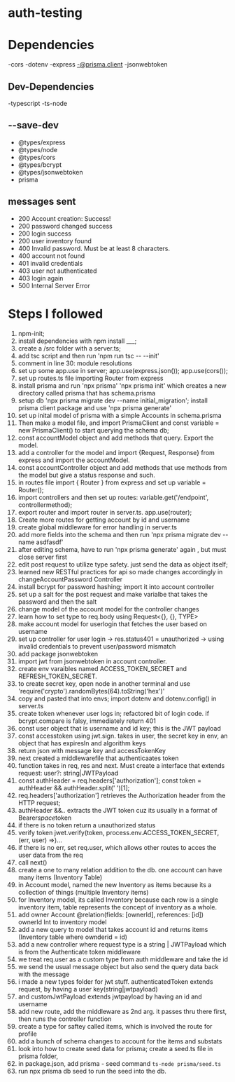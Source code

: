 # auth-testing

# Dependencies
-cors
-dotenv
-express
-@prisma.client
-jsonwebtoken

## Dev-Dependencies
-typescript
-ts-node

## --save-dev 
- @types/express
- @types/node
- @types/cors
- @types/bcrypt
- @types/jsonwebtoken
- prisma

## messages sent
- 200 Account creation: Success!
- 200 password changed success
- 200 login success
- 200 user inventory found
- 400 Invalid password. Must be at least 8 characters.
- 400 account not found
- 401 invalid credentials
- 403 user not authenticated
- 403 login again
- 500 Internal Server Error

# Steps I followed
1. npm-init;
2. install dependencies with npm install ___;
3. create a /src folder with a server.ts;
4. add tsc script and then run 'npm run tsc -- --init'
5. comment in line 30: module resolutions
6. set up some app.use in server; app.use(express.json()); app.use(cors());
7. set up routes.ts file importing Router from express
8. install prisma and run 'npx prisma' 'npx prisma init' which creates a new directory called prisma that has schema.prisma
9. setup db 'npx prisma migrate dev --name initial_migration'; install prisma client package and use 'npx prisma generate'
10. set up inital model of prisma with a simple Accounts in schema.prisma
11. Then make a model file, and import PrismaClient and const variable = new PrismaClient() to start querying the schema db;
12. const accountModel object and add methods that query. Export the model.
13. add a controller for the model and import {Request, Response} from express and import the accountModel.
14. const accountController object and add methods that use methods from the model but give a status response and such.
15. in routes file import { Router } from express and set up variable = Router();
16. import controllers and then set up routes: variable.get('/endpoint', controllermethod);
17. export router and import router in server.ts. app.use(router);
18. Create more routes for getting account by id and username
19. create global middleware for error handling in server.ts
20. add more fields into the schema and then run 'npx prisma migrate dev --name asdfasdf'
21. after editing schema, have to run 'npx prisma generate' again , but must close server first
22. edit post request to utilize type safety. just send the data as object itself;
23. learned new RESTful practices for api so made changes accordingly in changeAccountPassword Controller
24. install bcrypt for password hashing; import it into account controller
25. set up a salt for the post request and make varialbe that takes the password and then the salt
26. change model of the account model for the controller changes
27. learn how to set type to req.body using Request<{}, {}, TYPE>
28. make account model for userlogin that fetches the user based on username
29. set up controller for user login -> res.status401 = unauthorized -> using invalid credentials to prevent user/password mismatch
30. add package jsonwebtoken
31. import jwt from jsonwebtoken in account controller.
32. create env varaibles named ACCESS_TOKEN_SECRET and REFRESH_TOKEN_SECRET.
33. to create secret key, open node in another terminal and use 'require('crypto').randomBytes(64).toString('hex')'
34. copy and pasted that into envs; import dotenv and dotenv.config() in server.ts
35. create token whenever user logs in; refactored bit of login code. if bcrypt.compare is falsy, immediately return 401
36. const user object that is username and id key; this is the JWT payload
37. const accesstoken using jwt.sign. takes in user, the secret key in env, an object that has expiresIn and algorithm keys
38. return json with message key and accessTokenKey
39. next created a middlewarefile that authenticaates token
40. function takes in req, res and next. Must create a interface that extends request: user?: string|JWTPayload
41. const authHeader = req.headers['authorization']; const token = authHeader && authHeader.split(' ')[1]; 
42. req.headers['authorization'] retrieves the Authorization header from the HTTP request; 
43. authHeader &&.. extracts the JWT token cuz its usually in a format of Bearer*space*token
44. if there is no token return a unauthorized status
45. verify token jwet.verify(token, process.env.ACCESS_TOKEN_SECRET, (err, user) =>)...
46. if there is no err, set req.user, which allows other routes to acces the user data from the req
47. call next()
48. create a one to many relation addition to the db. one account can have many items (Inventory Table)
49. in Account model, named the new Inventory as items because its a collection of things (multiple Inventory items)
50. for Inventory model, its called Inventory because each row is a single inventory item, table represents the concept of inventory as a whole.
51. add owner Account @relation(fields: [ownerId], references: [id]) <br/> ownerId Int     to inventory model
52. add a new query to model that takes account id and returns items (Inventory table where ownderid = id)
53. add a new controller where request type is a string | JWTPayload which is from the Authenticate token middleware
54. we treat req.user as a custom type from auth middleware and take the id
55. we send the usual message object but also send the query data back with the message
56. i made a new types folder for jwt stuff. authenticatedToken extends request, by having a user key(string|jwtpayload)
57. and customJwtPayload extends jwtpayload by having an id and username
58. add new route, add the middleware as 2nd arg. it passes thru there first, then runs the controller function
59. create a type for saftey called items, which is involved the route for profile
60. add a bunch of schema changes to account for the items and substats
61. look into how to create seed data for prisma; create a seed.ts file in prisma folder,
62. in package.json, add prisma - seed command ``ts-node prisma/seed.ts`` 
63. run npx prisma db seed to run the seed into the db.